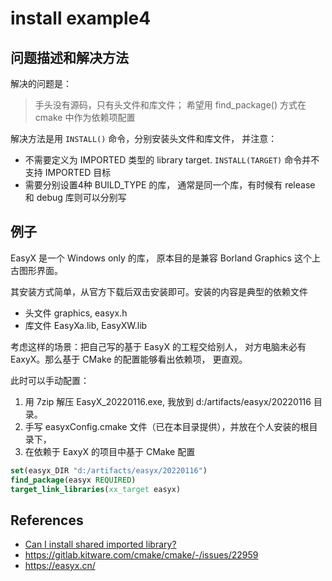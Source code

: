 # install example4

## 问题描述和解决方法
解决的问题是：

> 手头没有源码，只有头文件和库文件； 希望用 find_package() 方式在 cmake 中作为依赖项配置

解决方法是用 `INSTALL()` 命令，分别安装头文件和库文件， 并注意：
- 不需要定义为 IMPORTED 类型的 library target. `INSTALL(TARGET)` 命令并不支持 IMPORTED 目标
- 需要分别设置4种 BUILD_TYPE 的库， 通常是同一个库，有时候有 release 和 debug 库则可以分别写

## 例子
EasyX 是一个 Windows only 的库， 原本目的是兼容 Borland Graphics 这个上古图形界面。

其安装方式简单，从官方下载后双击安装即可。安装的内容是典型的依赖文件
- 头文件 graphics, easyx.h
- 库文件 EasyXa.lib, EasyXW.lib

考虑这样的场景：把自己写的基于 EasyX 的工程交给别人， 对方电脑未必有 EaxyX。那么基于 CMake 的配置能够看出依赖项， 更直观。

此时可以手动配置：
1. 用 7zip 解压 EasyX_20220116.exe, 我放到 d:/artifacts/easyx/20220116 目录。
2. 手写 easyxConfig.cmake 文件（已在本目录提供），并放在个人安装的根目录下，
3. 在依赖于 EaxyX 的项目中基于 CMake 配置
```cmake
set(easyx_DIR "d:/artifacts/easyx/20220116")
find_package(easyx REQUIRED)
target_link_libraries(xx_target easyx)
```

## References
- [Can I install shared imported library?](https://stackoverflow.com/questions/41175354/can-i-install-shared-imported-library#:~:text=1%20Answer%0A1.%20CMake%20doesn%27t%20allow%20to%20install%20IMPORTED,modify%20it%20for%20adjust%20some%20properties%20like%20)
- https://gitlab.kitware.com/cmake/cmake/-/issues/22959
- https://easyx.cn/